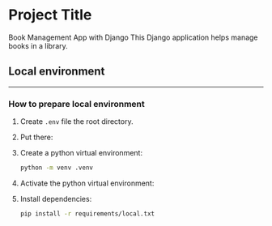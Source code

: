 # Project Title 
Book Management App with Django
This Django application helps manage books in a library.


## Local environment
***
### How to prepare local environment
1. Create `.env` file the root directory.
2. Put there:


3. Create a python virtual environment:

    ```bash
    python -m venv .venv
    ```

4. Activate the python virtual environment:

5. Install dependencies:

    ```bash
    pip install -r requirements/local.txt
    ```

